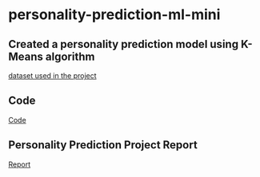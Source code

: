 # personality-prediction-ml-mini

## Created a personality prediction model using K-Means algorithm


<a href="https://www.kaggle.com/tunguz/big-five-personality-test" target="_blank" rel="noopener noreferrer">dataset used in the project</a>

## Code
[Code](presonality_prediction_with_k-means_algo.ipynb)

## Personality Prediction Project Report
[Report](Personality_prediction_project-report.pdf)
